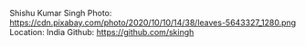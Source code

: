 Shishu Kumar Singh
Photo: https://cdn.pixabay.com/photo/2020/10/10/14/38/leaves-5643327_1280.png
Location: India
Github: https://github.com/skingh

